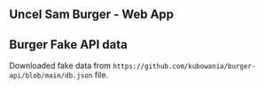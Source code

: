 ## Uncel Sam Burger - Web App

## Burger Fake API data
Downloaded fake data from `https://github.com/kubowania/burger-api/blob/main/db.json` file.
